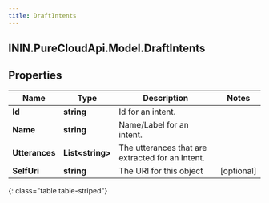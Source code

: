 ```yaml
---
title: DraftIntents
---
```

## ININ.PureCloudApi.Model.DraftIntents

## Properties

|Name | Type | Description | Notes|
|------------ | ------------- | ------------- | -------------|
| **Id** | **string** | Id for an intent. | |
| **Name** | **string** | Name/Label for an intent. | |
| **Utterances** | **List&lt;string&gt;** | The utterances that are extracted for an Intent. | |
| **SelfUri** | **string** | The URI for this object | [optional] |
{: class="table table-striped"}


